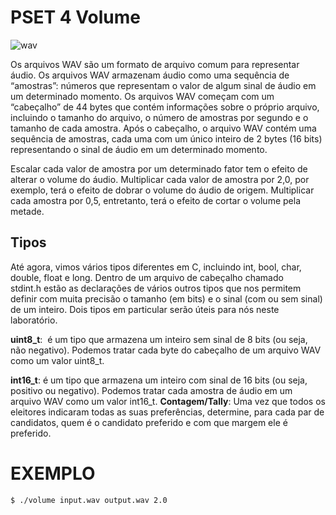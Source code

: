 
# PSET 4 Volume
![wav](https://assets-v2.circle.so/e26bo04aud1368fwaldh9ir6fthc)

Os arquivos WAV são um formato de arquivo comum para representar áudio. Os arquivos WAV armazenam áudio como uma sequência de “amostras”: números que representam o valor de algum sinal de áudio em um determinado momento. Os arquivos WAV começam com um “cabeçalho” de 44 bytes que contém informações sobre o próprio arquivo, incluindo o tamanho do arquivo, o número de amostras por segundo e o tamanho de cada amostra. Após o cabeçalho, o arquivo WAV contém uma sequência de amostras, cada uma com um único inteiro de 2 bytes (16 bits) representando o sinal de áudio em um determinado momento.

Escalar cada valor de amostra por um determinado fator tem o efeito de alterar o volume do áudio. Multiplicar cada valor de amostra por 2,0, por exemplo, terá o efeito de dobrar o volume do áudio de origem. Multiplicar cada amostra por 0,5, entretanto, terá o efeito de cortar o volume pela metade.

## Tipos

Até agora, vimos vários tipos diferentes em C, incluindo int, bool, char, double, float e long. Dentro de um arquivo de cabeçalho chamado stdint.h estão as declarações de vários outros tipos que nos permitem definir com muita precisão o tamanho (em bits) e o sinal (com ou sem sinal) de um inteiro. Dois tipos em particular serão úteis para nós neste laboratório.

**uint8_t**:  é um tipo que armazena um inteiro sem sinal de 8 bits (ou seja, não negativo). Podemos tratar cada byte do cabeçalho de um arquivo WAV como um valor uint8_t.

**int16_t**: é um tipo que armazena um inteiro com sinal de 16 bits (ou seja, positivo ou negativo). Podemos tratar cada amostra de áudio em um arquivo WAV como um valor int16_t.
**Contagem/Tally**: Uma vez que todos os eleitores indicaram todas as suas preferências, determine, para cada par de candidatos, quem é o candidato preferido e com que margem ele é preferido.

# EXEMPLO
```Run
$ ./volume input.wav output.wav 2.0
```


